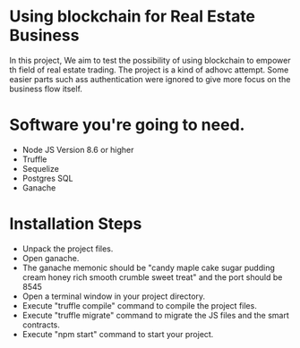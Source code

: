 # Using blockchain for Real Estate Business
In this project, We aim to test the possibility of using blockchain to empower th field of real estate trading. The project is a kind of adhovc attempt. Some easier parts such ass authentication were ignored to give more focus on the business flow itself.
# Software you're going to need.
<ul>
<li>Node JS Version 8.6 or higher</li>
<li>Truffle</li>
<li>Sequelize</li>
<li>Postgres SQL</li>
<li>Ganache</li>
</ul>

# Installation Steps
<ul>
<li>Unpack the project files.</li>
<li>Open ganache.</li>
<li>The ganache memonic should be "candy maple cake sugar pudding cream honey rich smooth crumble sweet treat" and the port should be 8545</li>
<li>Open a terminal window in your project directory.</li>
<li>Execute "truffle compile" command to compile the project files.</li>
<li>Execute "truffle migrate" command to migrate the JS files and the smart contracts.</li>
<li>Execute "npm start" command to start your project.</li>
</ul>
